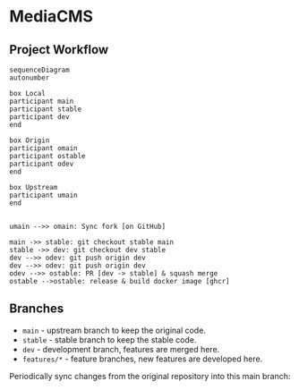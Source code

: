 # MediaCMS

## Project Workflow

```mermaid
sequenceDiagram
autonumber

box Local
participant main 
participant stable
participant dev
end

box Origin
participant omain 
participant ostable
participant odev
end

box Upstream
participant umain 
end


umain -->> omain: Sync fork [on GitHub]

main ->> stable: git checkout stable main
stable ->> dev: git checkout dev stable
dev -->> odev: git push origin dev
dev -->> odev: git push origin dev
odev -->> ostable: PR [dev -> stable] & squash merge
ostable -->ostable: release & build docker image [ghcr]
```



## Branches

- `main` - upstream branch to keep the original code. 
- `stable` - stable branch to keep the stable code.
- `dev` - development branch, features are merged here.
- `features/*` - feature branches, new features are developed here.


Periodically sync changes from the original repository into this main branch:

